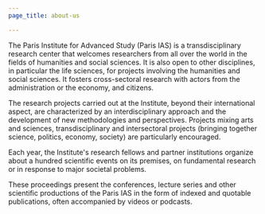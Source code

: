 ```yaml
---
page_title: about-us

---
```

The Paris Institute for Advanced Study (Paris IAS) is a transdisciplinary research center that welcomes researchers from all over the world in the fields of humanities and social sciences. It is also open to other disciplines, in particular the life sciences, for projects involving the humanities and social sciences. It fosters cross-sectoral research with actors from the administration or the economy, and citizens.

The research projects carried out at the Institute, beyond their international aspect, are characterized by an interdisciplinary approach and the development of new methodologies and perspectives. Projects mixing arts and sciences, transdisciplinary and intersectoral projects (bringing together science, politics, economy, society) are particularly encouraged.

Each year, the Institute's research fellows and partner institutions organize about a hundred scientific events on its premises, on fundamental research or in response to major societal problems.

These proceedings present the conferences, lecture series and other scientific productions of the Paris IAS in the form of indexed and quotable publications, often accompanied by videos or podcasts.